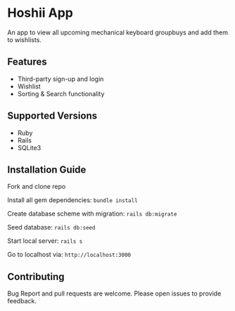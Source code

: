 # Hoshii App

An app to view all upcoming mechanical keyboard groupbuys and add them to wishlists. 

## Features

* Third-party sign-up and login
* Wishlist
* Sorting & Search functionality

## Supported Versions

* Ruby
* Rails
* SQLite3

## Installation Guide

Fork and clone repo

Install all gem dependencies: `bundle install`

Create database scheme with migration: `rails db:migrate`

Seed database: `rails db:seed`

Start local server: `rails s`

Go to localhost via: `http://localhost:3000`

## Contributing

Bug Report and pull requests are welcome. Please open issues to provide feedback.
